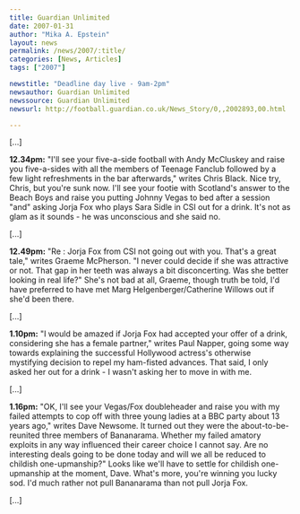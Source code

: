 ```yaml
---
title: Guardian Unlimited 
date: 2007-01-31
author: "Mika A. Epstein"
layout: news
permalink: /news/2007/:title/
categories: [News, Articles]
tags: ["2007"]

newstitle: "Deadline day live - 9am-2pm"
newsauthor: Guardian Unlimited
newssource: Guardian Unlimited
newsurl: http://football.guardian.co.uk/News_Story/0,,2002893,00.html

---
```


[...]

**12.34pm:** "I'll see your five-a-side football with Andy McCluskey and raise you five-a-sides with all the members of Teenage Fanclub followed by a few light refreshments in the bar afterwards," writes Chris Black. Nice try, Chris, but you're sunk now. I'll see your footie with Scotland's answer to the Beach Boys and raise you putting Johnny Vegas to bed after a session "and" asking Jorja Fox who plays Sara Sidle in CSI out for a drink. It's not as glam as it sounds - he was unconscious and she said no.

[...]

**12.49pm:** "Re : Jorja Fox from CSI not going out with you. That's a great tale," writes Graeme McPherson. "I never could decide if she was attractive or not. That gap in her teeth was always a bit disconcerting. Was she better looking in real life?" She's not bad at all, Graeme, though truth be told, I'd have preferred to have met Marg Helgenberger/Catherine Willows out if she'd been there.

[...]

**1.10pm:** "I would be amazed if Jorja Fox had accepted your offer of a drink, considering she has a female partner," writes Paul Napper, going some way towards explaining the successful Hollywood actress's otherwise mystifying decision to repel my ham-fisted advances. That said, I only asked her out for a drink - I wasn't asking her to move in with me.

[...]

**1.16pm:** "OK, I'll see your Vegas/Fox doubleheader and raise you with my failed attempts to cop off with three young ladies at a BBC party about 13 years ago," writes Dave Newsome. It turned out they were the about-to-be-reunited three members of Bananarama. Whether my failed amatory exploits in any way influenced their career choice I cannot say. Are no interesting deals going to be done today and will we all be reduced to childish one-upmanship?" Looks like we'll have to settle for childish one-upmanship at the moment, Dave. What's more, you're winning you lucky sod. I'd much rather not pull Bananarama than not pull Jorja Fox.

[...]